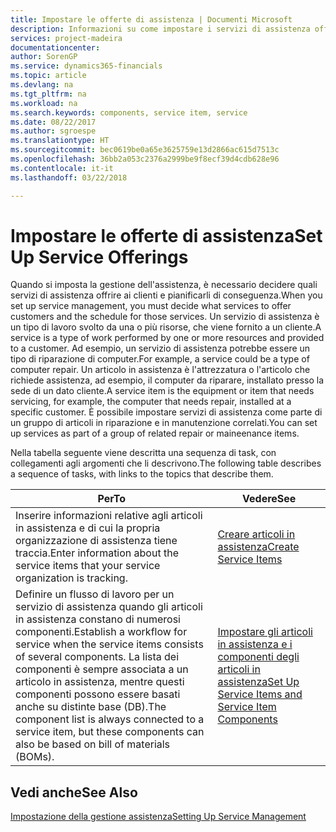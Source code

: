 ```yaml
---
title: Impostare le offerte di assistenza | Documenti Microsoft
description: Informazioni su come impostare i servizi di assistenza offerti ai clienti.
services: project-madeira
documentationcenter: 
author: SorenGP
ms.service: dynamics365-financials
ms.topic: article
ms.devlang: na
ms.tgt_pltfrm: na
ms.workload: na
ms.search.keywords: components, service item, service
ms.date: 08/22/2017
ms.author: sgroespe
ms.translationtype: HT
ms.sourcegitcommit: bec0619be0a65e3625759e13d2866ac615d7513c
ms.openlocfilehash: 36bb2a053c2376a2999be9f8ecf39d4cdb628e96
ms.contentlocale: it-it
ms.lasthandoff: 03/22/2018

---
```


# <a name="set-up-service-offerings"></a><span data-ttu-id="4615c-103">Impostare le offerte di assistenza</span><span class="sxs-lookup"><span data-stu-id="4615c-103">Set Up Service Offerings</span></span>
<span data-ttu-id="4615c-104">Quando si imposta la gestione dell'assistenza, è necessario decidere quali servizi di assistenza offrire ai clienti e pianificarli di conseguenza.</span><span class="sxs-lookup"><span data-stu-id="4615c-104">When you set up service management, you must decide what services to offer customers and the schedule for those services.</span></span> <span data-ttu-id="4615c-105">Un servizio di assistenza è un tipo di lavoro svolto da una o più risorse, che viene fornito a un cliente.</span><span class="sxs-lookup"><span data-stu-id="4615c-105">A service is a type of work performed by one or more resources and provided to a customer.</span></span> <span data-ttu-id="4615c-106">Ad esempio, un servizio di assistenza potrebbe essere un tipo di riparazione di computer.</span><span class="sxs-lookup"><span data-stu-id="4615c-106">For example, a service could be a type of computer repair.</span></span> <span data-ttu-id="4615c-107">Un articolo in assistenza è l'attrezzatura o l'articolo che richiede assistenza, ad esempio, il computer da riparare, installato presso la sede di un dato cliente.</span><span class="sxs-lookup"><span data-stu-id="4615c-107">A service item is the equipment or item that needs servicing, for example, the computer that needs repair, installed at a specific customer.</span></span> <span data-ttu-id="4615c-108">È possibile impostare servizi di assistenza come parte di un gruppo di articoli in riparazione e in manutenzione correlati.</span><span class="sxs-lookup"><span data-stu-id="4615c-108">You can set up services as part of a group of related repair or maineenance items.</span></span>  
  
<span data-ttu-id="4615c-109">Nella tabella seguente viene descritta una sequenza di task, con collegamenti agli argomenti che li descrivono.</span><span class="sxs-lookup"><span data-stu-id="4615c-109">The following table describes a sequence of tasks, with links to the topics that describe them.</span></span>  
  
|<span data-ttu-id="4615c-110">**Per**</span><span class="sxs-lookup"><span data-stu-id="4615c-110">**To**</span></span>|<span data-ttu-id="4615c-111">**Vedere**</span><span class="sxs-lookup"><span data-stu-id="4615c-111">**See**</span></span>|  
|------------|-------------|  
|<span data-ttu-id="4615c-112">Inserire informazioni relative agli articoli in assistenza e di cui la propria organizzazione di assistenza tiene traccia.</span><span class="sxs-lookup"><span data-stu-id="4615c-112">Enter information about the service items that your service organization is tracking.</span></span>|[<span data-ttu-id="4615c-113">Creare articoli in assistenza</span><span class="sxs-lookup"><span data-stu-id="4615c-113">Create Service Items</span></span>](service-how-to-create-service-items.md)|  
|<span data-ttu-id="4615c-114">Definire un flusso di lavoro per un servizio di assistenza quando gli articoli in assistenza constano di numerosi componenti.</span><span class="sxs-lookup"><span data-stu-id="4615c-114">Establish a workflow for service when the service items consists of several components.</span></span> <span data-ttu-id="4615c-115">La lista dei componenti è sempre associata a un articolo in assistenza, mentre questi componenti possono essere basati anche su distinte base (DB).</span><span class="sxs-lookup"><span data-stu-id="4615c-115">The component list is always connected to a service item, but these components can also be based on bill of materials (BOMs).</span></span>|[<span data-ttu-id="4615c-116">Impostare gli articoli in assistenza e i componenti degli articoli in assistenza</span><span class="sxs-lookup"><span data-stu-id="4615c-116">Set Up Service Items and Service Item Components</span></span>](service-how-setup-service-items.md)|  
  
## <a name="see-also"></a><span data-ttu-id="4615c-117">Vedi anche</span><span class="sxs-lookup"><span data-stu-id="4615c-117">See Also</span></span>  
[<span data-ttu-id="4615c-118">Impostazione della gestione assistenza</span><span class="sxs-lookup"><span data-stu-id="4615c-118">Setting Up Service Management</span></span>](service-setup-service.md)   

